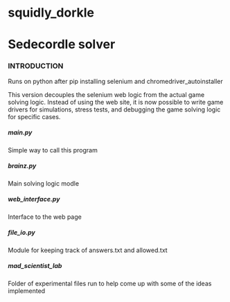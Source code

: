 # squidly_dorkle

# Sedecordle solver

### INTRODUCTION
Runs on python after pip installing selenium and chromedriver_autoinstaller

This version decouples the selenium web logic from the actual game solving
logic.  Instead of using the web site, it is now possible to write game
drivers for simulations, stress tests, and debugging the game solving
logic for specific cases.

##### main.py

Simple way to call this program

##### brainz.py

Main solving logic modle

##### web_interface.py

Interface to the web page

##### file_io.py

Module for keeping track of answers.txt and allowed.txt

##### mad_scientist_lab

Folder of experimental files run to help come up with some of the ideas
implemented

